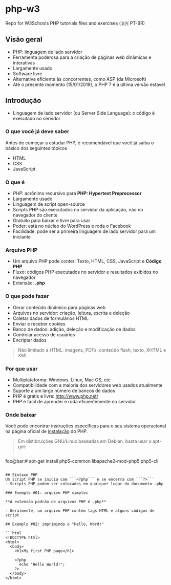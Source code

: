# php-w3
Repo for W3Schools PHP tutorials files and exercises (🇧🇷 PT-BR)

## Visão geral
- PHP: linguagem de lado servidor
- Ferramenta poderosa para a criação de páginas web dinâmicas e interativas
- Largamente usado
- Software livre
- Alternativa eficiente às concorrentes, como ASP (da Microsoft)
- Até o presente momento (15/01/2019), o PHP 7 é a última versão estável

## Introdução
- Linguagem de lado servidor (ou Server Side Language): o código é executado no servidor

### O que você já deve saber
Antes de começar a estudar PHP, é recomendável que você já saiba o básico dos seguintes tópicos
- HTML
- CSS
- JavaScript

### O que é
- *PHP*: acrônimo recursivo para **PHP: Hypertext Preprocessor**
- Largamente usado
- Linguagem de script open-source
- Scripts PHP são executados no servidor da aplicação, não no navegador do cliente
- Gratuito para baixar e livre para usar
- Poder: está no núcleo do WordPress e roda o Facebook
- Facilidade: pode ser a primeira linguagem de lado servidor para um iniciante

### Arquivo PHP
- Um arquivo PHP pode conter: Texto, HTML, CSS, JavaScript e **Código PHP**
- Fluxo: códigos PHP executados no servidor e resultados exibidos no navegador
- Extensão: **.php**

### O que pode fazer
- Gerar conteúdo dinâmico para páginas web
- Arquivos no servidor: criação, leitura, escrita e deleção
- Coletar dados de formulários HTML
- Enviar e receber cookies
- Banco de dados: adição, deleção e modificação de dados
- Controlar acesso de usuários
- Encriptar dados

> Não limitado a HTML: imagens, PDFs, conteúdo flash, texto, XHTML e XML

### Por que usar
- Multiplataforma: Windows, Linux, Mac OS, etc
- Compatibilidade com a maioria dos servidores web usados atualmente
- Suporte a um largo número de bancos de dados
- PHP é grátis e livre: http://www.php.net/
- PHP é fácil de aprender e roda eficientemente no servidor

### Onde baixar
Você pode encontrar instruções específicas para o seu sistema operacional na página oficial de [instalação](https://www.php.net/manual/en/install.php "PHP: Installation and Configuration - Manual") do PHP.

> Em distibruições GNU/Linux baseadas em Debian, basta usar o apt-get:
> ```console
foo@bar:# apt-get install php5-common libapache2-mod-php5 php5-cli
```

## Síntaxe PHP
Um script PHP se inicia com ```<?php``` e se encerra com ```?>```
- Scripts PHP podem ser colocados em qualquer lugar do documento .php

### Exemplo #01: arquivo PHP simples
```
<?php
  // o código PHP fica exatamente entre esses dois conjuntos de simbolos
?>
```
**A extensão padrão de arquivos PHP é .php**

- Geralmente, um arquivo PHP contém tags HTML e alguns códigos de script

## Exemplo #02: imprimindo o "Hello, Word!"

```html
<!DOCTYPE html>
<html>
  <body>
    <h1>My first PHP page</h1>

    <?php
      echo "Hello World!";
    ?>
  </body>
</html>
```


